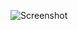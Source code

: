 ![Screenshot](https://raw.githubusercontent.com/Cryakl/Ultimate-RAT-Collection/refs/heads/main/NetDevil/Net-Devil%20v1.3a/Screenshot.png)
